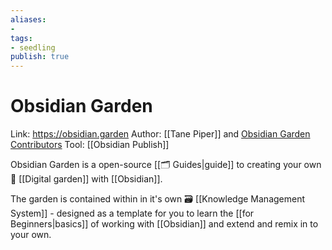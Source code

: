 ```yaml
---
aliases: 
- 
tags:
- seedling
publish: true
---
```


# Obsidian Garden

Link: https://obsidian.garden
Author: [[Tane Piper]] and [Obsidian Garden Contributors](https://github.com/tanepiper/obsidian-garden/graphs/contributors)
Tool: [[Obsidian Publish]]

Obsidian Garden is a open-source [[🗂️ Guides|guide]] to creating your own 🌳 [[Digital garden]] with [[Obsidian]].

The garden is contained within in it's own 🗃 [[Knowledge Management System]] - designed as a template for you to learn the [[for Beginners|basics]] of working with [[Obsidian]] and extend and remix in to your own.
